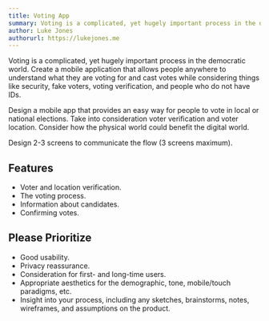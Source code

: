 ```yaml
---
title: Voting App
summary: Voting is a complicated, yet hugely important process in the democratic world. Create a mobile application that allows people anywhere to understand what they are voting for and cast votes while considering things like security, fake voters, voting verification, and whether or not the user has any forms of identification.
author: Luke Jones
authorurl: https://lukejones.me
---
```


Voting is a complicated, yet hugely important process in the democratic world. Create a mobile application that allows people anywhere to understand what they are voting for and cast votes while considering things like security, fake voters, voting verification, and people who do not have IDs. 

Design a mobile app that provides an easy way for people to vote in local or national elections. Take into consideration voter verification and voter location. Consider how the physical world could benefit the digital world.

Design 2-3 screens to communicate the flow (3 screens maximum).

## Features

* Voter and location verification.
* The voting process.
* Information about candidates.
* Confirming votes.

## Please Prioritize

* Good usability.
* Privacy reassurance.
* Consideration for first- and long-time users.
* Appropriate aesthetics for the demographic, tone, mobile/touch paradigms, etc.
* Insight into your process, including any sketches, brainstorms, notes, wireframes, and assumptions on the product.